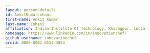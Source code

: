 ```yaml
---
layout: person-details
id: AnkitKumarLohani
first-name: Ankit Kumar
last-name: Lohani
affiliation: Indian Institute Of Technology, Kharagpur, India
homepage: https://www.linkedin.com/in/innovationchef/
github_username: innovationchef
orcid: 0000-0001-6534-3854
---
```

